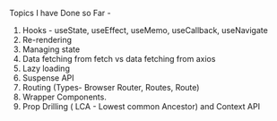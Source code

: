 Topics I have Done so Far - 

1. Hooks - useState, useEffect, useMemo, useCallback, useNavigate
2. Re-rendering 
3. Managing state 
4. Data fetching from fetch vs data fetching from axios
5. Lazy loading
6. Suspense API
7. Routing (Types- Browser Router, Routes, Route)
8. Wrapper Components.
9. Prop Drilling ( LCA - Lowest common Ancestor) and Context API 
